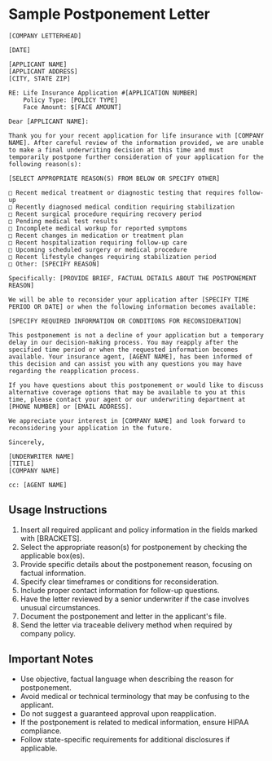 # Sample Postponement Letter

```
[COMPANY LETTERHEAD]

[DATE]

[APPLICANT NAME]
[APPLICANT ADDRESS]
[CITY, STATE ZIP]

RE: Life Insurance Application #[APPLICATION NUMBER]
    Policy Type: [POLICY TYPE]
    Face Amount: $[FACE AMOUNT]

Dear [APPLICANT NAME]:

Thank you for your recent application for life insurance with [COMPANY NAME]. After careful review of the information provided, we are unable to make a final underwriting decision at this time and must temporarily postpone further consideration of your application for the following reason(s):

[SELECT APPROPRIATE REASON(S) FROM BELOW OR SPECIFY OTHER]

□ Recent medical treatment or diagnostic testing that requires follow-up
□ Recently diagnosed medical condition requiring stabilization
□ Recent surgical procedure requiring recovery period
□ Pending medical test results
□ Incomplete medical workup for reported symptoms
□ Recent changes in medication or treatment plan
□ Recent hospitalization requiring follow-up care
□ Upcoming scheduled surgery or medical procedure
□ Recent lifestyle changes requiring stabilization period
□ Other: [SPECIFY REASON]

Specifically: [PROVIDE BRIEF, FACTUAL DETAILS ABOUT THE POSTPONEMENT REASON]

We will be able to reconsider your application after [SPECIFY TIME PERIOD OR DATE] or when the following information becomes available:

[SPECIFY REQUIRED INFORMATION OR CONDITIONS FOR RECONSIDERATION]

This postponement is not a decline of your application but a temporary delay in our decision-making process. You may reapply after the specified time period or when the requested information becomes available. Your insurance agent, [AGENT NAME], has been informed of this decision and can assist you with any questions you may have regarding the reapplication process.

If you have questions about this postponement or would like to discuss alternative coverage options that may be available to you at this time, please contact your agent or our underwriting department at [PHONE NUMBER] or [EMAIL ADDRESS].

We appreciate your interest in [COMPANY NAME] and look forward to reconsidering your application in the future.

Sincerely,

[UNDERWRITER NAME]
[TITLE]
[COMPANY NAME]

cc: [AGENT NAME]
```

## Usage Instructions

1. Insert all required applicant and policy information in the fields marked with [BRACKETS].
2. Select the appropriate reason(s) for postponement by checking the applicable box(es).
3. Provide specific details about the postponement reason, focusing on factual information.
4. Specify clear timeframes or conditions for reconsideration.
5. Include proper contact information for follow-up questions.
6. Have the letter reviewed by a senior underwriter if the case involves unusual circumstances.
7. Document the postponement and letter in the applicant's file.
8. Send the letter via traceable delivery method when required by company policy.

## Important Notes

- Use objective, factual language when describing the reason for postponement.
- Avoid medical or technical terminology that may be confusing to the applicant.
- Do not suggest a guaranteed approval upon reapplication.
- If the postponement is related to medical information, ensure HIPAA compliance.
- Follow state-specific requirements for additional disclosures if applicable. 